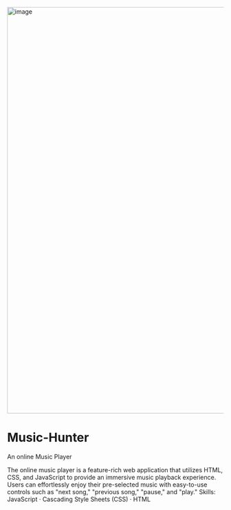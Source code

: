 





<img width="946" alt="image" src="https://github.com/PulkitKr25/Music-Hunter/assets/102297963/ef8dc645-3c88-4e3a-9069-0a6e9b5009d6">











# Music-Hunter
An online Music Player

The online music player is a feature-rich web application that utilizes HTML, CSS, and JavaScript to provide an immersive music playback experience. Users can effortlessly enjoy their pre-selected music with easy-to-use controls such as "next song," "previous song," "pause," and "play."
Skills: JavaScript · Cascading Style Sheets (CSS) · HTML
